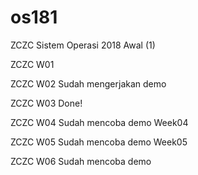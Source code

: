 # os181
ZCZC Sistem Operasi 2018 Awal (1)

ZCZC W01

ZCZC W02 Sudah mengerjakan demo

ZCZC W03 Done! 

ZCZC W04 Sudah mencoba demo Week04

ZCZC W05 Sudah mencoba demo Week05

ZCZC W06 Sudah mencoba demo
